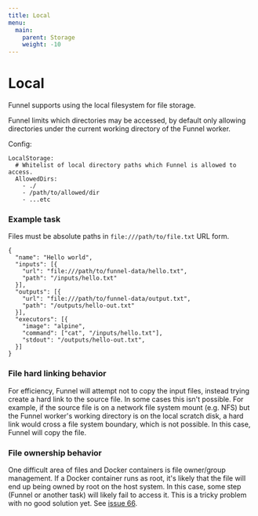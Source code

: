 ```yaml
---
title: Local
menu:
  main:
    parent: Storage
    weight: -10
---
```


# Local

Funnel supports using the local filesystem for file storage.

Funnel limits which directories may be accessed, by default only allowing directories 
under the current working directory of the Funnel worker.

Config:
```
LocalStorage:
  # Whitelist of local directory paths which Funnel is allowed to access.
  AllowedDirs:
    - ./
    - /path/to/allowed/dir
    - ...etc
```

### Example task

Files must be absolute paths in `file:///path/to/file.txt` URL form.

```
{
  "name": "Hello world",
  "inputs": [{
    "url": "file:///path/to/funnel-data/hello.txt",
    "path": "/inputs/hello.txt"
  }],
  "outputs": [{
    "url": "file:///path/to/funnel-data/output.txt",
    "path": "/outputs/hello-out.txt"
  }],
  "executors": [{
    "image": "alpine",
    "command": ["cat", "/inputs/hello.txt"],
    "stdout": "/outputs/hello-out.txt",
  }]
}
```

### File hard linking behavior

For efficiency, Funnel will attempt not to copy the input files, instead trying 
create a hard link to the source file. In some cases this isn't possible. For example, 
if the source file is on a network file system mount (e.g. NFS) but the Funnel worker's 
working directory is on the local scratch disk, a hard link would cross a file system 
boundary, which is not possible. In this case, Funnel will copy the file.

### File ownership behavior

One difficult area of files and Docker containers is file owner/group management. 
If a Docker container runs as root, it's likely that the file will end up being owned 
by root on the host system. In this case, some step (Funnel or another task) will 
likely fail to access it. This is a tricky problem with no good solution yet. 
See [issue 66](https://github.com/ohsu-comp-bio/funnel/issues/66).
